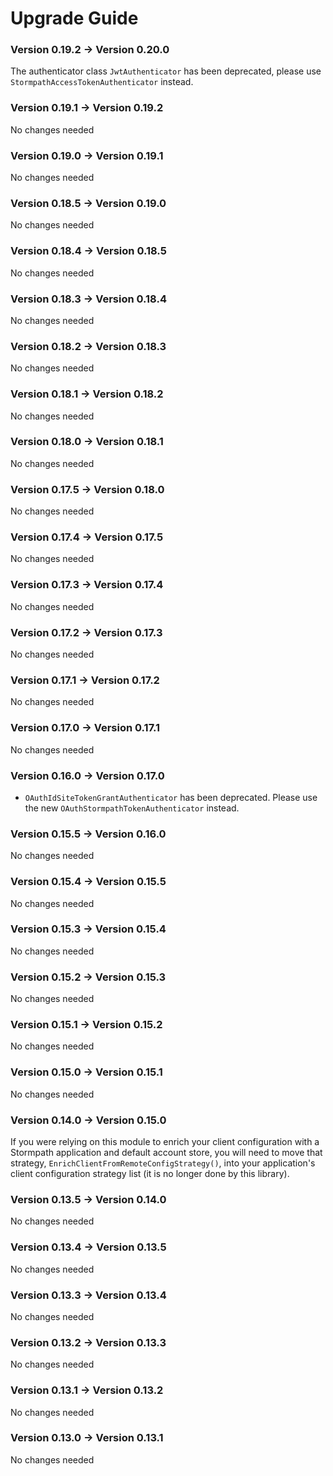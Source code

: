 # Upgrade Guide

### Version 0.19.2 -> Version 0.20.0

The authenticator class `JwtAuthenticator` has been deprecated, please use `StormpathAccessTokenAuthenticator` instead.

### Version 0.19.1 -> Version 0.19.2

No changes needed

### Version 0.19.0 -> Version 0.19.1

No changes needed

### Version 0.18.5 -> Version 0.19.0

No changes needed

### Version 0.18.4 -> Version 0.18.5

No changes needed

### Version 0.18.3 -> Version 0.18.4

No changes needed

### Version 0.18.2 -> Version 0.18.3

No changes needed

### Version 0.18.1 -> Version 0.18.2

No changes needed

### Version 0.18.0 -> Version 0.18.1

No changes needed

### Version 0.17.5 -> Version 0.18.0

No changes needed

### Version 0.17.4 -> Version 0.17.5

No changes needed

### Version 0.17.3 -> Version 0.17.4

No changes needed

### Version 0.17.2 -> Version 0.17.3

No changes needed

### Version 0.17.1 -> Version 0.17.2

No changes needed

### Version 0.17.0 -> Version 0.17.1

No changes needed

### Version 0.16.0 -> Version 0.17.0

* `OAuthIdSiteTokenGrantAuthenticator` has been deprecated. Please use the
new `OAuthStormpathTokenAuthenticator` instead.

### Version 0.15.5 -> Version 0.16.0

No changes needed

### Version 0.15.4 -> Version 0.15.5

No changes needed

### Version 0.15.3 -> Version 0.15.4

No changes needed

### Version 0.15.2 -> Version 0.15.3

No changes needed

### Version 0.15.1 -> Version 0.15.2

No changes needed

### Version 0.15.0 -> Version 0.15.1

No changes needed

### Version 0.14.0 -> Version 0.15.0

If you were relying on this module to enrich your client configuration with
a Stormpath application and default account store, you will need to move
that strategy, `EnrichClientFromRemoteConfigStrategy()`, into your application's
client configuration strategy list (it is no longer done by this library).

### Version 0.13.5 -> Version 0.14.0

No changes needed

### Version 0.13.4 -> Version 0.13.5

No changes needed

### Version 0.13.3 -> Version 0.13.4

No changes needed

### Version 0.13.2 -> Version 0.13.3

No changes needed

### Version 0.13.1 -> Version 0.13.2

No changes needed

### Version 0.13.0 -> Version 0.13.1

No changes needed
